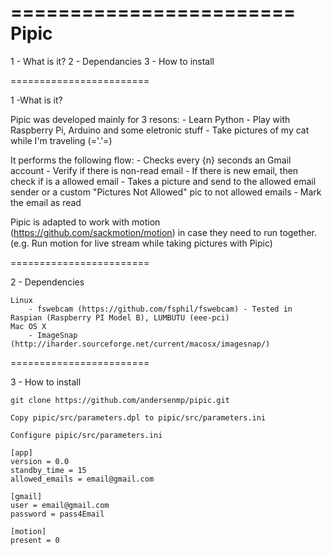 ========================
Pipic
========================

1 - What is it?
2 - Dependancies
3 - How to install

========================

1 -What is it?

Pipic was developed mainly for 3 resons:
    - Learn Python
    - Play with Raspberry Pi, Arduino and some eletronic stuff
    - Take pictures of my cat while I'm traveling (='.'=)

It performs the following flow:
    - Checks every {n} seconds an Gmail account
    - Verify if there is non-read email
    - If there is new email, then check if is a allowed email
    - Takes a picture and send to the allowed email sender or a custom "Pictures Not Allowed" pic to not allowed emails
    - Mark the email as read

Pipic is adapted to work with motion (https://github.com/sackmotion/motion) in case they need to run together. 
(e.g. Run motion for live stream while taking pictures with Pipic)

========================

2 - Dependencies

    Linux
        - fswebcam (https://github.com/fsphil/fswebcam) - Tested in Raspian (Raspberry PI Model B), LUMBUTU (eee-pci) 
    Mac OS X
        - ImageSnap (http://iharder.sourceforge.net/current/macosx/imagesnap/)

========================

3 - How to install

    git clone https://github.com/andersenmp/pipic.git
    
    Copy pipic/src/parameters.dpl to pipic/src/parameters.ini
    
    Configure pipic/src/parameters.ini

    [app]
    version = 0.0
    standby_time = 15
    allowed_emails = email@gmail.com

    [gmail]
    user = email@gmail.com
    password = pass4Email

    [motion]
    present = 0
